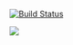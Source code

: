 [![Build Status](https://travis-ci.org/DckToken/ero-bot.svg?branch=master)](https://travis-ci.org/DckToken/ero-bot)

![](https://a.pomf.cat/ilinjf.png)
